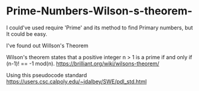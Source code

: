 # Prime-Numbers-Wilson-s-theorem-

I could've used require 'Prime' and its method to find Primary numbers, but It could be easy.

I've found out Willson's Theorem

Wilson's theorem states that
a positive integer n > 1 is a prime if and only if (n-1)! == -1 mod(n).
https://brilliant.org/wiki/wilsons-theorem/

Using this pseudocode standard
https://users.csc.calpoly.edu/~jdalbey/SWE/pdl_std.html
